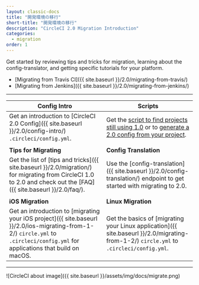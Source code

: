 ```yaml
---
layout: classic-docs
title: "開発環境の移行"
short-title: "開発環境の移行"
description: "CircleCI 2.0 Migration Introduction"
categories:
  - migration
order: 1
---
```

Get started by reviewing tips and tricks for migration, learning about the config-translator, and getting specific tutorials for your platform.

- [Migrating from Travis CI]({{ site.baseurl }}/2.0/migrating-from-travis/)
- [Migrating from Jenkins]({{ site.baseurl }}/2.0/migrating-from-jenkins/)

<hr />

| Config Intro                                                                                                                                                                     | Scripts                                                                                                                                                                                                              |
| -------------------------------------------------------------------------------------------------------------------------------------------------------------------------------- | -------------------------------------------------------------------------------------------------------------------------------------------------------------------------------------------------------------------- |
| Get an introduction to [CircleCI 2.0 Config]({{ site.baseurl }}/2.0/config-intro/) `.circleci/config.yml`.                                                                       | Get the [script to find projects still using 1.0](https://github.com/CircleCI-Public/find-circle-yml) or to [generate a 2.0 config from your project](https://github.com/CircleCI-Public/circleci-config-generator). |
|                                                                                                                                                                                  |                                                                                                                                                                                                                      |
| **Tips for Migrating**                                                                                                                                                           | **Config Translation**                                                                                                                                                                                               |
| Get the list of [tips and tricks]({{ site.baseurl }}/2.0/migration/) for migrating from CircleCI 1.0 to 2.0 and check out the [FAQ]({{ site.baseurl }}/2.0/faq/).                | Use the [config-translation]({{ site.baseurl }}/2.0/config-translation/) endpoint to get started with migrating to 2.0.                                                                                              |
|                                                                                                                                                                                  |                                                                                                                                                                                                                      |
| **iOS Migration**                                                                                                                                                                | **Linux Migration**                                                                                                                                                                                                  |
| Get an introduction to [migrating your iOS project]({{ site.baseurl }}/2.0/ios-migrating-from-1-2/) `circle.yml` to `.circleci/config.yml` for applications that build on macOS. | Get the basics of [migrating your Linux application]({{ site.baseurl }}/2.0/migrating-from-1-2/) `circle.yml` to `.circleci/config.yml`.                                                                             |

<hr />

![CircleCI about image]({{ site.baseurl }}/assets/img/docs/migrate.png)